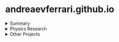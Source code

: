 # andreaevferrari.github.io

<details>
<summary>Summary</summary>

I am a high-energy physicist working across Physics, Mathematics, and Machine Learning.

</details>

<details>
<summary>Physics Research</summary>

</details>

<details>
<summary>Other Projects</summary>


</details>
